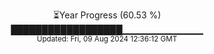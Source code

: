 <p align="center">
⏳Year Progress (60.53 %) <br>
██████████████████▁▁▁▁▁▁▁▁▁▁▁▁ <br>
<sub>Updated: Fri, 09 Aug 2024 12:36:12 GMT</sub>
</p>

